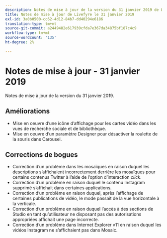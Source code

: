 ```yaml
---
description: Notes de mise à jour de la version du 31 janvier 2019 de Livefyre.
title: Notes de mise à jour de Livefyre le 31 janvier 2019
exl-id: 3a0b0500-cc62-4d12-84b7-dd40294e6186
translation-type: tm+mt
source-git-commit: a2449482e617939cfda7e367da34875bf187c4c9
workflow-type: tm+mt
source-wordcount: '135'
ht-degree: 2%

---
```


# Notes de mise à jour - 31 janvier 2019

Notes de mise à jour de la version du 31 janvier 2019.

## Améliorations

* Mise en oeuvre d’une icône d’affichage pour les cartes vidéo dans les vues de recherche sociale et de bibliothèque.
* Mise en oeuvre d’un paramètre Designer pour désactiver la roulette de la souris dans Carousel.

## Corrections de bogues

* Correction d’un problème dans les mosaïques en raison duquel les descriptions s’affichaient incorrectement derrière les mosaïques pour certains contenus Twitter à l’aide de l’option d’interaction *click*.
* Correction d’un problème en raison duquel le contenu Instagram supprimé s’affichait dans certaines applications.
* Correction d’un problème en raison duquel, après l’affichage de certaines publications de vidéo, le mode passait de la vue horizontale à la  verticale.
* Correction d’un problème en raison duquel l’accès à des sections de Studio en tant qu’utilisateur ne disposant pas des autorisations appropriées affichait une page incorrecte.
* Correction d’un problème dans Internet Explorer v11 en raison duquel les vidéos Instagram ne s’affichaient pas dans Mosaic.

